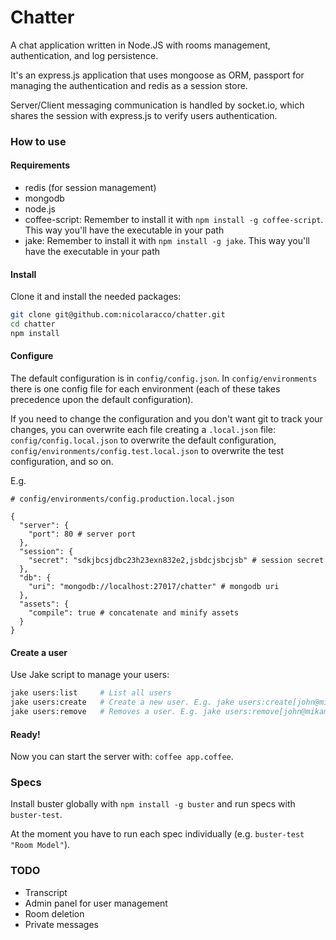 # Chatter

A chat application written in Node.JS with rooms management, authentication, and log persistence.

It's an express.js application that uses mongoose as ORM, passport for managing the authentication and redis as a session store.

Server/Client messaging communication is handled by socket.io, which shares the session with express.js to verify users authentication.


### How to use

#### Requirements

- redis (for session management)
- mongodb
- node.js
- coffee-script: Remember to install it with `npm install -g coffee-script`. This way you'll have the executable in your path
- jake: Remember to install it with `npm install -g jake`. This way you'll have the executable in your path

#### Install

Clone it and install the needed packages:

```bash
git clone git@github.com:nicolaracco/chatter.git
cd chatter
npm install
```

#### Configure

The default configuration is in `config/config.json`. In `config/environments` there is one config file for each environment (each of these takes precedence upon the default configuration).

If you need to change the configuration and you don't want git to track your changes, you can overwrite each file creating a `.local.json` file: `config/config.local.json` to overwrite the default configuration, `config/environments/config.test.local.json` to overwrite the test configuration, and so on.

E.g.

```
# config/environments/config.production.local.json

{
  "server": {
    "port": 80 # server port
  },
  "session": {
    "secret": "sdkjbcsjdbc23h23exn832e2,jsbdcjsbcjsb" # session secret
  },
  "db": {
    "uri": "mongodb://localhost:27017/chatter" # mongodb uri
  },
  "assets": {
    "compile": true # concatenate and minify assets
  }
}
```

#### Create a user

Use Jake script to manage your users:

```bash
jake users:list     # List all users
jake users:create   # Create a new user. E.g. jake users:create[john@mikamai.com,password]
jake users:remove   # Removes a user. E.g. jake users:remove[john@mikamai.com]
```

#### Ready!

Now you can start the server with: `coffee app.coffee`.

### Specs

Install buster globally with `npm install -g buster` and run specs with `buster-test`.

At the moment you have to run each spec individually (e.g. `buster-test "Room Model"`).

### TODO

- Transcript
- Admin panel for user management
- Room deletion
- Private messages
